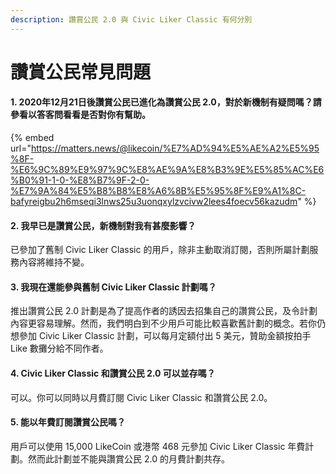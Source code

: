 ```yaml
---
description: 讚賞公民 2.0 與 Civic Liker Classic 有何分別
---
```


# 讚賞公民常見問題

#### 1. 2020年12月21日後讚賞公民已進化為讚賞公民 2.0，對於新機制有疑問嗎？請參看以答客問看看是否對你有幫助。

{% embed url="https://matters.news/@likecoin/%E7%AD%94%E5%AE%A2%E5%95%8F-%E6%9C%89%E9%97%9C%E8%AE%9A%E8%B3%9E%E5%85%AC%E6%B0%91-1-0-%E8%B7%9F-2-0-%E7%9A%84%E5%B8%B8%E8%A6%8B%E5%95%8F%E9%A1%8C-bafyreigbu2h6mseqi3lnws25u3uonqxylzvcivw2lees4foecv56kazudm" %}

#### 2. 我早已是讚賞公民，新機制對我有甚麼影響？

已參加了舊制 Civic Liker Classic 的用戶，除非主動取消訂閱，否則所屬計劃服務內容將維持不變。

#### 3.  我現在還能參與舊制  Civic Liker Classic 計劃嗎？

推出讚賞公民 2.0 計劃是為了提高作者的誘因去招集自己的讚賞公民，及令計劃內容更容易理解。然而，我們明白到不少用戶可能比較喜歡舊計劃的概念。若你仍想參加 Civic Liker Classic 計劃，可以每月定額付出 5 美元，贊助金額按拍手 Like 數攤分給不同作者。

#### 4. Civic Liker Classic 和讚賞公民 2.0 可以並存嗎？

可以。你可以同時以月費訂閱 Civic Liker Classic 和讚賞公民 2.0。

#### 5. 能以年費訂閱讚賞公民嗎？

用戶可以使用 15,000 LikeCoin 或港幣 468 元參加 Civic Liker Classic 年費計劃。然而此計劃並不能與讚賞公民 2.0 的月費計劃共存。



